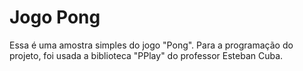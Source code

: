 # Jogo Pong

Essa é uma amostra simples do jogo "Pong". Para a programação do projeto, foi usada a biblioteca "PPlay" do professor Esteban Cuba.
